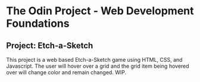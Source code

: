 # The Odin Project - Web Development Foundations #
## Project: Etch-a-Sketch ##
This project is a web based Etch-a-Sketch game using HTML, CSS, and Javascript. The user
will hover over a grid and the grid item being hovered over will change color and remain
changed. WIP.